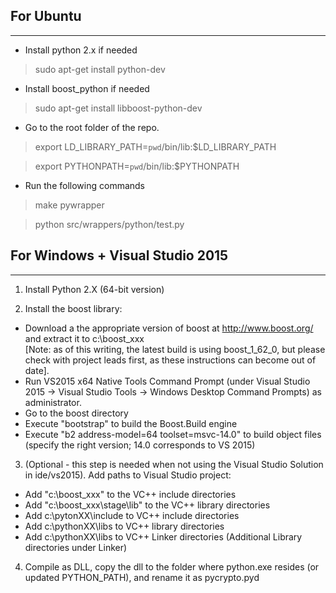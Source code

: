 For Ubuntu
----------
****

* Install python 2.x if needed

> sudo apt-get install python-dev

* Install boost_python if needed

> sudo apt-get install libboost-python-dev

* Go to the root folder of the repo.

> export LD_LIBRARY_PATH=<nowiki>`pwd`</nowiki>/bin/lib:$LD_LIBRARY_PATH

> export PYTHONPATH=`pwd`/bin/lib:$PYTHONPATH

* Run the following commands

> make pywrapper

> python src/wrappers/python/test.py


For Windows + Visual Studio 2015
----------
****

1. Install Python 2.X (64-bit version)

2. Install the boost library:
  * Download a the appropriate version of boost at http://www.boost.org/ and extract it to c:\boost_xxx <br>
    [Note: as of this writing, the latest build is using boost_1_62_0, but please check with project leads first, as these instructions can become out of date].
  * Run VS2015 x64 Native Tools Command Prompt (under Visual Studio 2015 -> Visual Studio Tools -> Windows Desktop Command Prompts) as administrator.
  * Go to the boost directory
  * Execute "bootstrap" to build the Boost.Build engine
  * Execute "b2 address-model=64 toolset=msvc-14.0" to build object files (specify the right version; 14.0 corresponds to VS 2015)
  
3. (Optional - this step is needed when not using the Visual Studio Solution in ide/vs2015). Add paths to Visual Studio project:
  * Add "c:\boost_xxx" to the VC++ include directories
  * Add "c:\boost_xxx\stage\lib" to the VC++ library directories
  * Add c:\pytonXX\include to VC++ include directories
  * Add c:\pythonXX\libs to VC++ library directories
  * Add c:\pythonXX\libs to VC++ Linker directories (Additional Library directories under Linker)

4. Compile as DLL, copy the dll to the folder where python.exe resides (or updated PYTHON_PATH), and rename it as pycrypto.pyd